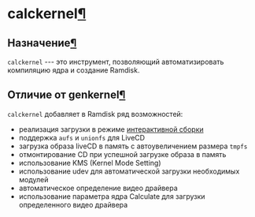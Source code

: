 # calckernel[¶](#calckernel)

## Назначение[¶](#Назначение)

`calckernel` --- это инструмент, позволяющий автоматизировать компиляцию ядра и создание Ramdisk.

## Отличие от genkernel[¶](#Отличие-от-genkernel)
`calckernel` добавляет в Ramdisk ряд возможностей:

* реализация загрузки в режиме [интерактивной сборки](/main/ru/interactive_system_build)
* поддержка `aufs` и `unionfs` для LiveCD
* загрузка образа liveCD в память с автоувеличением размера `tmpfs`
* отмонтирование CD при успешной загрузке образа в память
* использование KMS (Kernel Mode Setting)
* использование udev для автоматической загрузки необходимых модулей
* автоматическое определение видео драйвера
* использование параметра ядра Calculate для загрузки определенного видео драйвера
